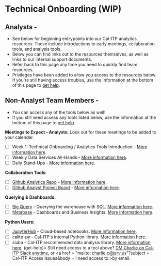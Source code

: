 # Technical Onboarding (WIP)
## Analysts -
* See below for beginning entrypoints into our Cal-ITP analytics resources. These include introductions to early meetings, collaboration tools, and analysis tools.
* Below you can find links out to the resources themselves, as well as links to our internal support documents.
* Refer back to this page any time you need to quickly find team resources.
* Privileges have been added to allow you access to the resources below. If you're still having access troubles, use the information at the bottom of this page to [get help](get-help).

## Non-Analyst Team Members -
* You can access any of the tools below as well!
* If you still need access any tools listed below, use the information at the bottom of this page to [get help](get-help).

**Meetings to Expect - Analysts:**
Look out for these meetings to be added to your calendar.

- [ ]  Week 1:  Technical Onboarding / Analytics Tools Introduction - [More information here](week-one-meeting).
- [ ]  Weekly Data Services All-Hands - [More information here](weekly-data-services).
- [ ]  Daily Stand-Ups - [More information here](daily-stand-ups).

**Collaboration Tools:**

- [ ]  [Github Analytics Repo](https://github.com/cal-itp/data-analyses) - [More information here](analytics-repo).
- [ ]  [Github Analyst Project Board](https://github.com/cal-itp/data-infra/projects/6)  - [More information here](analytics-project-board).

**Querying & Dashboards:**

- [ ]  [Big Query](https://console.cloud.google.com/bigquery/) - Querying the warehouse with SQL. [More information here](big-query).
- [ ]  [Metabase](https://dashboards.calitp.org/) - Dashboards and Business Insights. [More information here](metabase).

**Python Users:**

- [ ]  [JupyterHub](https://hubtest.k8s.calitp.jarv.us/) - Cloud-based notebooks. [More information here](jupyterhub).
- [ ]  calitp-py - Cal-ITP's internal Python library. [More information here](calitp).
- [ ]  siuba - Cal-ITP recommended data analysis library. [More information here](siuba).
(get-help)=
Still need access to a tool above? <a href="https://cal-itp.slack.com/team/U027GAVHFST" target="_blank">DM Charlie on Cal-ITP Slack anytime</a>, or <a href = "mailto: charlie.c@jarv.us"?subject = Cal-ITP Access Issues&body = I need access to:>by email</a>.
